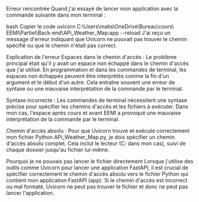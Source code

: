 Erreur rencontrée
Quand j'ai essayé de lancer mon application avec la commande suivante dans mon terminal :

bash
Copier le code
uvicorn C:\Users\matis\OneDrive\Bureau\cours\ EEMI\Partiel\Back-end\APi_Weather_Map:app --reload
J'ai reçu un message d'erreur indiquant que Uvicorn ne pouvait pas trouver le chemin spécifié ou que le chemin n'était pas correct.

Explication de l'erreur
Espaces dans le chemin d'accès :
Le problème principal était qu'il y avait un espace non échappé dans le chemin d'accès que j'ai utilisé. En programmation et dans les commandes de terminal, les espaces non échappés peuvent être interprétés comme la fin d'un argument et le début d'un autre. Cela entraîne souvent une erreur de syntaxe ou une mauvaise interprétation de la commande par le terminal.

Syntaxe incorrecte :
Les commandes de terminal nécessitent une syntaxe précise pour spécifier les chemins d'accès et les fichiers à exécuter. Dans mon cas, l'espace après cours et avant EEMI a provoqué une mauvaise interprétation de la commande par le terminal.

Chemin d'accès absolu :
Pour que Uvicorn trouve et exécute correctement mon fichier Python APi_Weather_Map.py, je dois spécifier un chemin d'accès absolu complet. Cela inclut le lecteur (C: dans mon cas), suivi de chaque dossier jusqu'au fichier lui-même.

Pourquoi je ne pouvais pas lancer le fichier directement
Lorsque j'utilise des outils comme Uvicorn pour lancer une application FastAPI, il est crucial de spécifier correctement le chemin d'accès absolu vers le fichier Python qui contient mon application FastAPI (app). Si le chemin d'accès est incorrect ou mal formaté, Uvicorn ne peut pas trouver le fichier et donc ne peut pas lancer l'application.

